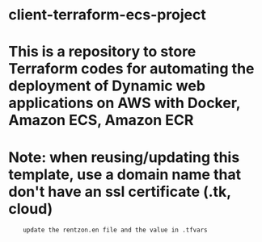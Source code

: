 # client-terraform-ecs-project

# This is a repository to store Terraform codes for automating the deployment of Dynamic web applications on AWS with Docker, Amazon ECS, Amazon ECR

# Note: when reusing/updating this template, use a domain name that don't have an ssl certificate (.tk, cloud)
        update the rentzon.en file and the value in .tfvars 
